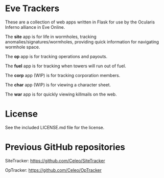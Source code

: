 # Eve Trackers

These are a collection of web apps written in Flask for use by the Ocularis Inferno alliance in Eve Online.

The **site** app is for life in wormholes, tracking anomalies/signatures/wormholes, providing quick information for navigating wormhole space.

The **op** app is for tracking operations and payouts.

The **fuel** app is for tracking when towers will run out of fuel.

The **corp** app (WIP) is for tracking corporation members.

The **char** app (WIP) is for viewing a character sheet.

The **war** app is for quickly viewing killmails on the web.

# License

See the included LICENSE.md file for the license.

# Previous GitHub repositories

SiteTracker: https://github.com/Celeo/SiteTracker

OpTracker: https://github.com/Celeo/OpTracker

